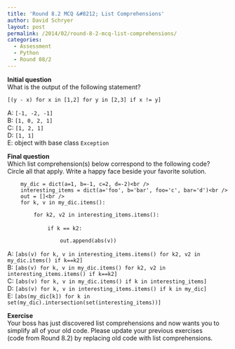 ```yaml
---
title: 'Round 8.2 MCQ &#8212; List Comprehensions'
author: David Schryer
layout: post
permalink: /2014/02/round-8-2-mcq-list-comprehensions/
categories:
  - Assessment
  - Python
  - Round 08/2
---
```

**Initial question**  
What is the output of the following statement?

`[(y - x) for x in [1,2] for y in [2,3] if x != y]`

A: `[-1, -2, -1]`  
B: `[1, 0, 2, 1]`  
C: `[1, 2, 1]`  
D: `[1, 1]`  
E: object with base class `Exception`

**Final question**  
Which list comprehension(s) below correspond to the following code?  
Circle all that apply. Write a happy face beside your favorite solution.

<p style="padding-left: 30px;">
  <code>my_dic = dict(a=1, b=-1, c=2, d=-2)&lt;br />
interesting_items = dict(a='foo', b='bar', foo='c', bar='d')&lt;br />
out = []&lt;br />
for k, v in my_dic.items():</code>
</p>

<p style="padding-left: 60px;">
  <code>for k2, v2 in interesting_items.items():</code>
</p>

<p style="padding-left: 60px;">
          <code>if k == k2:</code>
</p>

<p style="padding-left: 120px;">
  <code>out.append(abs(v))</code>
</p>

A: `[abs(v) for k, v in interesting_items.items() for k2, v2 in my_dic.items() if k==k2]`  
B: `[abs(v) for k, v in my_dic.items() for k2, v2 in interesting_items.items() if k==k2]`  
C: `[abs(v) for k, v in my_dic.items() if k in interesting_items]`  
D: `[abs(v) for k, v in interesting_items.items() if k in my_dic]`  
E: `[abs(my_dic[k]) for k in set(my_dic).intersection(set(interesting_items))]`

**Exercise**  
Your boss has just discovered list comprehensions and now wants you to  
simplify all of your old code. Please update your previous exercises  
(code from Round 8.2) by replacing old code with list comprehensions.